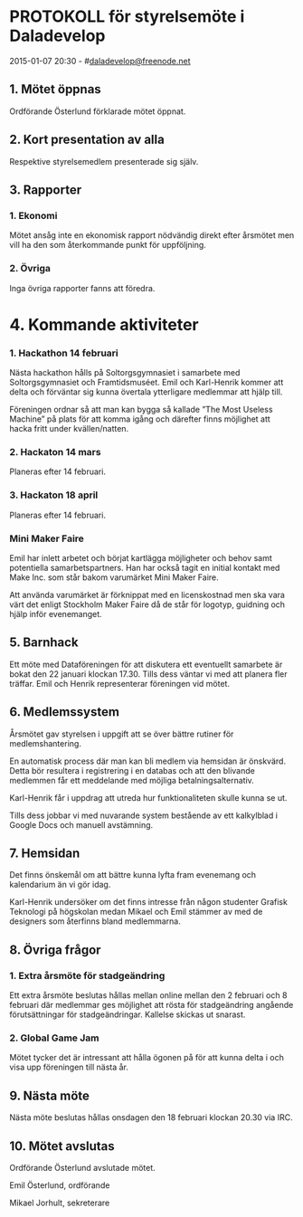 # PROTOKOLL för styrelsemöte i Daladevelop
2015-01-07 20:30 - #daladevelop@freenode.net

## 1. Mötet öppnas
Ordförande Österlund förklarade mötet öppnat.

## 2. Kort presentation av alla
Respektive styrelsemedlem presenterade sig själv.

## 3. Rapporter
### 1. Ekonomi
Mötet ansåg inte en ekonomisk rapport nödvändig direkt efter årsmötet men vill ha den som återkommande punkt för uppföljning.

### 2. Övriga
Inga övriga rapporter fanns att föredra.

# 4. Kommande aktiviteter
### 1. Hackathon 14 februari
Nästa hackathon hålls på Soltorgsgymnasiet i samarbete med Soltorgsgymnasiet och Framtidsmuséet. Emil och Karl-Henrik kommer att delta och förväntar sig kunna övertala ytterligare medlemmar att hjälp till.

Föreningen ordnar så att man kan bygga så kallade ”The Most Useless Machine” på plats för att komma igång och därefter finns möjlighet att hacka fritt under kvällen/natten.
 
### 2. Hackaton 14 mars
Planeras efter 14 februari.

### 3. Hackaton 18 april
Planeras efter 14 februari.

### Mini Maker Faire
Emil har inlett arbetet och börjat kartlägga möjligheter och behov samt potentiella samarbetspartners. Han har också tagit en initial kontakt med Make Inc. som står bakom varumärket Mini Maker Faire.

Att använda varumärket är förknippat med en licenskostnad men ska vara värt det enligt Stockholm Maker Faire då de står för logotyp, guidning och hjälp inför evenemanget. 
## 5. Barnhack
Ett möte med Dataföreningen för att diskutera ett eventuellt samarbete är bokat den 22 januari klockan 17.30. Tills dess väntar vi med att planera fler träffar. Emil och Henrik representerar föreningen vid mötet.

## 6. Medlemssystem
Årsmötet gav styrelsen i uppgift att se över bättre rutiner för medlemshantering.

En automatisk process där man kan bli medlem via hemsidan är önskvärd. Detta bör resultera i registrering i en databas och att den blivande medlemmen får ett meddelande med möjliga betalningsalternativ.

Karl-Henrik får i uppdrag att utreda hur funktionaliteten skulle kunna se ut.

Tills dess jobbar vi med nuvarande system bestående av ett kalkylblad i Google Docs och manuell avstämning.

## 7. Hemsidan
Det finns önskemål om att bättre kunna lyfta fram evenemang och kalendarium än vi gör idag.

Karl-Henrik undersöker om det finns intresse från någon studenter Grafisk Teknologi på högskolan medan Mikael och Emil stämmer av med de designers som återfinns bland medlemmarna.

## 8. Övriga frågor
### 1. Extra årsmöte för stadgeändring
Ett extra årsmöte beslutas hållas mellan online mellan den 2 februari och 8 februari där medlemmar ges möjlighet att rösta för stadgeändring angående förutsättningar för stadgeändringar.
Kallelse skickas ut snarast.

### 2. Global Game Jam
Mötet tycker det är intressant att hålla ögonen på för att kunna delta i och visa upp föreningen till nästa år.

## 9. Nästa möte
Nästa möte beslutas hållas onsdagen den 18 februari klockan 20.30 via IRC.

## 10. Mötet avslutas
Ordförande Österlund avslutade mötet.




Emil Österlund, ordförande



Mikael Jorhult, sekreterare